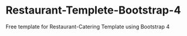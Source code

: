 # Restaurant-Templete-Bootstrap-4
Free template for Restaurant-Catering Template  using Bootstrap 4
